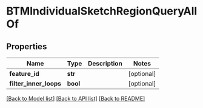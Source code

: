 # BTMIndividualSketchRegionQueryAllOf

## Properties
Name | Type | Description | Notes
------------ | ------------- | ------------- | -------------
**feature_id** | **str** |  | [optional] 
**filter_inner_loops** | **bool** |  | [optional] 

[[Back to Model list]](../README.md#documentation-for-models) [[Back to API list]](../README.md#documentation-for-api-endpoints) [[Back to README]](../README.md)


